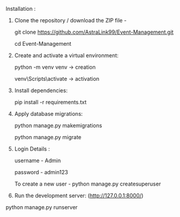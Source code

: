 Installation :

1. Clone the repository / download the ZIP file - 
   
   git clone https://github.com/AstraLink99/Event-Management.git
   
   cd Event-Management
   
3. Create and activate a virtual environment:
   
   python -m venv venv -> creation
   
   venv\Scripts\activate -> activation

5. Install dependencies:
   
   pip install -r requirements.txt

7. Apply database migrations:
   
   python manage.py makemigrations
   
   python manage.py migrate

9. Login Details :
    
   username - Admin
   
   password - admin123

   To create a new user - python manage.py createsuperuser

11. Run the development server: (http://127.0.0.1:8000/)
    
   python manage.py runserver
  

